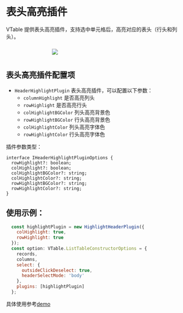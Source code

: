 # 表头高亮插件

VTable 提供表头高亮插件，支持选中单元格后，高亮对应的表头（行头和列头）。

<div style="display: flex; justify-content: center;">
  <img src="https://lf9-dp-fe-cms-tos.byteorg.com/obj/bit-cloud/VTable/preview/head-highlight.png" style="flex: 0 0 50%; padding: 10px;">
</div>

## 表头高亮插件配置项

- `HeaderHighlightPlugin`  表头高亮插件，可以配置以下参数：
  - `columnHighlight` 是否高亮列头
  - `rowHighlight` 是否高亮行头
  - `colHighlightBGColor` 列头高亮背景色
  - `rowHighlightBGColor` 行头高亮背景色
  - `colHighlightColor` 列头高亮字体色
  - `rowHighlightColor` 行头高亮字体色
 
插件参数类型：
```
interface IHeaderHighlightPluginOptions {
  rowHighlight?: boolean;
  colHighlight?: boolean;
  colHighlightBGColor?: string;
  colHighlightColor?: string;
  rowHighlightBGColor?: string;
  rowHighlightColor?: string;
}
```

## 使用示例：
```js
  const highlightPlugin = new HighlightHeaderPlugin({
    colHighlight: true,
    rowHighlight: true
  });
  const option: VTable.ListTableConstructorOptions = {
    records,
    columns,
    select: {
      outsideClickDeselect: true,
      headerSelectMode: 'body'
    },
    plugins: [highlightPlugin]
  };
```

具体使用参考[demo](../../demo/interaction/head-highlight)
